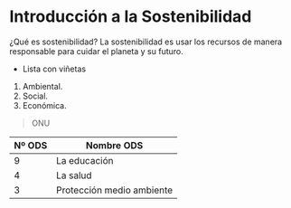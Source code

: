 # Introducción a la Sostenibilidad

¿Qué es sostenibilidad?
La sostenibilidad es usar los recursos de manera responsable para cuidar el planeta y su futuro.

- Lista con viñetas
1. Ambiental.
2. Social.
3. Económica.

> ONU

| Nº ODS| Nombre ODS|
| ----- | --------- |
| 9     | La educación|
| 4     | La salud    |
| 3      |  Protección medio ambiente|

